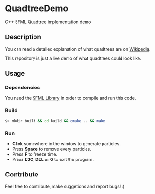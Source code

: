 # QuadtreeDemo
C++ SFML Quadtree implementation demo

## Description
You can read a detailed explanation of what quadtrees are on [Wikipedia](https://en.wikipedia.org/wiki/Quadtree).

This repository is just a live demo of what quadtrees could look like.  

## Usage
### Dependencies
You need the [SFML Library](https://github.com/SFML/SFML) in order to compile and run this code.

### Build
```sh
$> mkdir build && cd build && cmake .. && make
```

### Run
* **Click** somewhere in the window to generate particles.
* Press **Space** to remove every particles.
* Press **F** to freeze time.
* Press **ESC, DEL or Q** to exit the program.

## Contribute
Feel free to contribute, make suggetions and report bugs! :)
